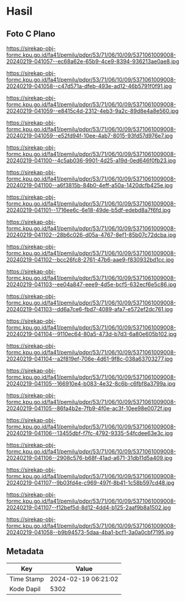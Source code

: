# Hasil

## Foto C Plano

https://sirekap-obj-formc.kpu.go.id/fa41/pemilu/pdpr/53/71/06/10/09/5371061009008-20240219-041057--ec68a62e-65b9-4ce9-8394-936213ae0ae8.jpg

https://sirekap-obj-formc.kpu.go.id/fa41/pemilu/pdpr/53/71/06/10/09/5371061009008-20240219-041058--c47d571a-dfeb-493e-ad12-46b5791f0f91.jpg

https://sirekap-obj-formc.kpu.go.id/fa41/pemilu/pdpr/53/71/06/10/09/5371061009008-20240219-041059--e8415c4d-2312-4eb3-9a2c-89d8e4a8e560.jpg

https://sirekap-obj-formc.kpu.go.id/fa41/pemilu/pdpr/53/71/06/10/09/5371061009008-20240219-041059--e52fd94f-10ee-4ab7-8015-93fd57d976e7.jpg

https://sirekap-obj-formc.kpu.go.id/fa41/pemilu/pdpr/53/71/06/10/09/5371061009008-20240219-041100--4c5ab036-9901-4d25-a19d-0ed646f0fb23.jpg

https://sirekap-obj-formc.kpu.go.id/fa41/pemilu/pdpr/53/71/06/10/09/5371061009008-20240219-041100--a6f3815b-84b0-4eff-a50a-1420dcfb425e.jpg

https://sirekap-obj-formc.kpu.go.id/fa41/pemilu/pdpr/53/71/06/10/09/5371061009008-20240219-041101--1716ee6c-6e18-49de-b5df-edebd8a7f6fd.jpg

https://sirekap-obj-formc.kpu.go.id/fa41/pemilu/pdpr/53/71/06/10/09/5371061009008-20240219-041102--28b6c026-d05a-4767-8ef1-85b07c72dcba.jpg

https://sirekap-obj-formc.kpu.go.id/fa41/pemilu/pdpr/53/71/06/10/09/5371061009008-20240219-041102--bcc26fc8-2761-47b6-aae9-f830932bd1cc.jpg

https://sirekap-obj-formc.kpu.go.id/fa41/pemilu/pdpr/53/71/06/10/09/5371061009008-20240219-041103--ee04a847-eee9-4d5e-bcf5-632ecf6e5c86.jpg

https://sirekap-obj-formc.kpu.go.id/fa41/pemilu/pdpr/53/71/06/10/09/5371061009008-20240219-041103--dd6a7ce6-fbd7-4089-afa7-e572ef2dc761.jpg

https://sirekap-obj-formc.kpu.go.id/fa41/pemilu/pdpr/53/71/06/10/09/5371061009008-20240219-041104--9110ec64-80a5-473d-b7d3-6a80e605b102.jpg

https://sirekap-obj-formc.kpu.go.id/fa41/pemilu/pdpr/53/71/06/10/09/5371061009008-20240219-041104--a2f819ef-706e-4d61-9f8c-038a63703277.jpg

https://sirekap-obj-formc.kpu.go.id/fa41/pemilu/pdpr/53/71/06/10/09/5371061009008-20240219-041105--166910e4-b083-4e32-8c6b-c6fbf8a3799a.jpg

https://sirekap-obj-formc.kpu.go.id/fa41/pemilu/pdpr/53/71/06/10/09/5371061009008-20240219-041105--86fa4b2e-7fb9-4f0e-ac3f-10ee98e0072f.jpg

https://sirekap-obj-formc.kpu.go.id/fa41/pemilu/pdpr/53/71/06/10/09/5371061009008-20240219-041106--13455dbf-f7fc-4792-9335-54fcdee63e3c.jpg

https://sirekap-obj-formc.kpu.go.id/fa41/pemilu/pdpr/53/71/06/10/09/5371061009008-20240219-041106--2908c576-b68f-41ad-a671-31db11d5a409.jpg

https://sirekap-obj-formc.kpu.go.id/fa41/pemilu/pdpr/53/71/06/10/09/5371061009008-20240219-041107--9b03fd4e-c969-497f-8b41-1c58b597cd48.jpg

https://sirekap-obj-formc.kpu.go.id/fa41/pemilu/pdpr/53/71/06/10/09/5371061009008-20240219-041107--f12bef5d-8d12-4dd4-b125-2aaf9b8a1502.jpg

https://sirekap-obj-formc.kpu.go.id/fa41/pemilu/pdpr/53/71/06/10/09/5371061009008-20240219-041058--b9b94573-5daa-4ba1-bcf1-3a0a0cbf7195.jpg


## Metadata

| Key        | Value               |
| ---------- | ------------------- |
| Time Stamp | 2024-02-19 06:21:02 |
| Kode Dapil | 5302                |



